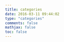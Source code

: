 ```yaml
---
title: categories
date: 2016-03-11 09:44:02
type: "categories"
comments: false
mathjax: false
toc: false
---
```



